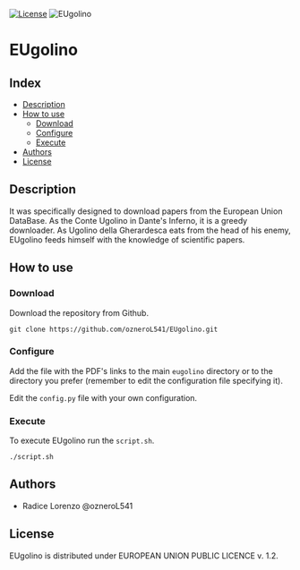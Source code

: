 <a href="https://github.com/ozneroL541/EUgolino/blob/master/LICENSE.txt"><img src="https://img.shields.io/github/license/ozneroL541/EUgolino?color=2b9348" alt="License"/></a>
<img src="https://healthchecks.io/b/3/74b3ef6e-1290-4e57-9be9-ae6138f53ab3.svg" alt="EUgolino">
# EUgolino

## Index
  - [Description](#description)
  - [How to use](#how-to-use)
      - [Download](#download)
      - [Configure](#configure)
      - [Execute](#execute)
 - [Authors](#authors)
 - [License](#license)

## Description
It was specifically designed to download papers from the European Union DataBase.
As the Conte Ugolino in Dante's Inferno, it is a greedy downloader.
As Ugolino della Gherardesca eats from the head of his enemy, 
EUgolino feeds himself with the knowledge of scientific papers.

## How to use
### Download
Download the repository from Github.

    git clone https://github.com/ozneroL541/EUgolino.git

### Configure
Add the file with the PDF's links to the main ```eugolino``` directory or to the directory you prefer (remember to edit the configuration file specifying it).

Edit the ```config.py``` file with your own configuration.

### Execute
To execute EUgolino run the ```script.sh```.

    ./script.sh

## Authors
- Radice Lorenzo    @ozneroL541

## License
EUgolino is distributed under EUROPEAN UNION PUBLIC LICENCE v. 1.2.

